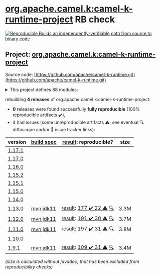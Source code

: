 [org.apache.camel.k:camel-k-runtime-project](https://central.sonatype.com/artifact/org.apache.camel.k/camel-k-runtime-project/1.13.0/versions) RB check
=======

[![Reproducible Builds](https://reproducible-builds.org/images/logos/rb.svg) an independently-verifiable path from source to binary code](https://reproducible-builds.org/)

## Project: [org.apache.camel.k:camel-k-runtime-project](https://central.sonatype.com/artifact/org.apache.camel.k/camel-k-runtime-project/1.13.0/versions)

Source code: [https://github.com/apache/camel-k-runtime.git](https://github.com/apache/camel-k-runtime.git)

<details><summary>This project defines 88 modules:</summary>

* [org.apache.camel.k:apache-camel-k-runtime](https://central.sonatype.com/artifact/org.apache.camel.k/apache-camel-k-runtime/1.13.0)
* [org.apache.camel.k:camel-cloudevents](https://central.sonatype.com/artifact/org.apache.camel.k/camel-cloudevents/1.13.0)
* [org.apache.camel.k:camel-k-annotations](https://central.sonatype.com/artifact/org.apache.camel.k/camel-k-annotations/1.13.0)
* [org.apache.camel.k:camel-k-apt](https://central.sonatype.com/artifact/org.apache.camel.k/camel-k-apt/1.13.0)
* [org.apache.camel.k:camel-k-catalog](https://central.sonatype.com/artifact/org.apache.camel.k/camel-k-catalog/1.13.0)
* [org.apache.camel.k:camel-k-catalog-model](https://central.sonatype.com/artifact/org.apache.camel.k/camel-k-catalog-model/1.13.0)
* [org.apache.camel.k:camel-k-cloudevents](https://central.sonatype.com/artifact/org.apache.camel.k/camel-k-cloudevents/1.13.0)
* [org.apache.camel.k:camel-k-cloudevents-deployment](https://central.sonatype.com/artifact/org.apache.camel.k/camel-k-cloudevents-deployment/1.13.0)
* [org.apache.camel.k:camel-k-cloudevents-parent](https://central.sonatype.com/artifact/org.apache.camel.k/camel-k-cloudevents-parent/1.13.0)
* [org.apache.camel.k:camel-k-components](https://central.sonatype.com/artifact/org.apache.camel.k/camel-k-components/1.13.0)
* [org.apache.camel.k:camel-k-core](https://central.sonatype.com/artifact/org.apache.camel.k/camel-k-core/1.13.0)
* [org.apache.camel.k:camel-k-core-api](https://central.sonatype.com/artifact/org.apache.camel.k/camel-k-core-api/1.13.0)
* [org.apache.camel.k:camel-k-core-deployment](https://central.sonatype.com/artifact/org.apache.camel.k/camel-k-core-deployment/1.13.0)
* [org.apache.camel.k:camel-k-core-parent](https://central.sonatype.com/artifact/org.apache.camel.k/camel-k-core-parent/1.13.0)
* [org.apache.camel.k:camel-k-core-support](https://central.sonatype.com/artifact/org.apache.camel.k/camel-k-core-support/1.13.0)
* [org.apache.camel.k:camel-k-cron](https://central.sonatype.com/artifact/org.apache.camel.k/camel-k-cron/1.13.0)
* [org.apache.camel.k:camel-k-cron-deployment](https://central.sonatype.com/artifact/org.apache.camel.k/camel-k-cron-deployment/1.13.0)
* [org.apache.camel.k:camel-k-cron-impl](https://central.sonatype.com/artifact/org.apache.camel.k/camel-k-cron-impl/1.13.0)
* [org.apache.camel.k:camel-k-cron-parent](https://central.sonatype.com/artifact/org.apache.camel.k/camel-k-cron-parent/1.13.0)
* [org.apache.camel.k:camel-k-itests](https://central.sonatype.com/artifact/org.apache.camel.k/camel-k-itests/1.13.0)
* [org.apache.camel.k:camel-k-itests-core](https://central.sonatype.com/artifact/org.apache.camel.k/camel-k-itests-core/1.13.0)
* [org.apache.camel.k:camel-k-itests-cron](https://central.sonatype.com/artifact/org.apache.camel.k/camel-k-itests-cron/1.13.0)
* [org.apache.camel.k:camel-k-itests-kamelet](https://central.sonatype.com/artifact/org.apache.camel.k/camel-k-itests-kamelet/1.13.0)
* [org.apache.camel.k:camel-k-itests-knative](https://central.sonatype.com/artifact/org.apache.camel.k/camel-k-itests-knative/1.13.0)
* [org.apache.camel.k:camel-k-itests-knative-consumer](https://central.sonatype.com/artifact/org.apache.camel.k/camel-k-itests-knative-consumer/1.13.0)
* [org.apache.camel.k:camel-k-itests-knative-env-from-properties](https://central.sonatype.com/artifact/org.apache.camel.k/camel-k-itests-knative-env-from-properties/1.13.0)
* [org.apache.camel.k:camel-k-itests-knative-env-from-registry](https://central.sonatype.com/artifact/org.apache.camel.k/camel-k-itests-knative-env-from-registry/1.13.0)
* [org.apache.camel.k:camel-k-itests-knative-producer](https://central.sonatype.com/artifact/org.apache.camel.k/camel-k-itests-knative-producer/1.13.0)
* [org.apache.camel.k:camel-k-itests-knative-sinkbinding](https://central.sonatype.com/artifact/org.apache.camel.k/camel-k-itests-knative-sinkbinding/1.13.0)
* [org.apache.camel.k:camel-k-itests-knative-source-groovy](https://central.sonatype.com/artifact/org.apache.camel.k/camel-k-itests-knative-source-groovy/1.13.0)
* [org.apache.camel.k:camel-k-itests-knative-source-java](https://central.sonatype.com/artifact/org.apache.camel.k/camel-k-itests-knative-source-java/1.13.0)
* [org.apache.camel.k:camel-k-itests-knative-source-js](https://central.sonatype.com/artifact/org.apache.camel.k/camel-k-itests-knative-source-js/1.13.0)
* [org.apache.camel.k:camel-k-itests-knative-source-xml](https://central.sonatype.com/artifact/org.apache.camel.k/camel-k-itests-knative-source-xml/1.13.0)
* [org.apache.camel.k:camel-k-itests-knative-source-yaml](https://central.sonatype.com/artifact/org.apache.camel.k/camel-k-itests-knative-source-yaml/1.13.0)
* [org.apache.camel.k:camel-k-itests-loader-groovy](https://central.sonatype.com/artifact/org.apache.camel.k/camel-k-itests-loader-groovy/1.13.0)
* [org.apache.camel.k:camel-k-itests-loader-inspector](https://central.sonatype.com/artifact/org.apache.camel.k/camel-k-itests-loader-inspector/1.13.0)
* [org.apache.camel.k:camel-k-itests-loader-java](https://central.sonatype.com/artifact/org.apache.camel.k/camel-k-itests-loader-java/1.13.0)
* [org.apache.camel.k:camel-k-itests-loader-js](https://central.sonatype.com/artifact/org.apache.camel.k/camel-k-itests-loader-js/1.13.0)
* [org.apache.camel.k:camel-k-itests-loader-jsh](https://central.sonatype.com/artifact/org.apache.camel.k/camel-k-itests-loader-jsh/1.13.0)
* [org.apache.camel.k:camel-k-itests-loader-kotlin](https://central.sonatype.com/artifact/org.apache.camel.k/camel-k-itests-loader-kotlin/1.13.0)
* [org.apache.camel.k:camel-k-itests-loader-polyglot](https://central.sonatype.com/artifact/org.apache.camel.k/camel-k-itests-loader-polyglot/1.13.0)
* [org.apache.camel.k:camel-k-itests-loader-xml](https://central.sonatype.com/artifact/org.apache.camel.k/camel-k-itests-loader-xml/1.13.0)
* [org.apache.camel.k:camel-k-itests-loader-yaml](https://central.sonatype.com/artifact/org.apache.camel.k/camel-k-itests-loader-yaml/1.13.0)
* [org.apache.camel.k:camel-k-itests-master](https://central.sonatype.com/artifact/org.apache.camel.k/camel-k-itests-master/1.13.0)
* [org.apache.camel.k:camel-k-itests-runtime](https://central.sonatype.com/artifact/org.apache.camel.k/camel-k-itests-runtime/1.13.0)
* [org.apache.camel.k:camel-k-itests-runtime-inspector](https://central.sonatype.com/artifact/org.apache.camel.k/camel-k-itests-runtime-inspector/1.13.0)
* [org.apache.camel.k:camel-k-itests-runtime-xml](https://central.sonatype.com/artifact/org.apache.camel.k/camel-k-itests-runtime-xml/1.13.0)
* [org.apache.camel.k:camel-k-itests-runtime-yaml](https://central.sonatype.com/artifact/org.apache.camel.k/camel-k-itests-runtime-yaml/1.13.0)
* [org.apache.camel.k:camel-k-itests-support](https://central.sonatype.com/artifact/org.apache.camel.k/camel-k-itests-support/1.13.0)
* [org.apache.camel.k:camel-k-itests-webhook](https://central.sonatype.com/artifact/org.apache.camel.k/camel-k-itests-webhook/1.13.0)
* [org.apache.camel.k:camel-k-kamelet-reify](https://central.sonatype.com/artifact/org.apache.camel.k/camel-k-kamelet-reify/1.13.0)
* [org.apache.camel.k:camel-k-kamelet-reify-deployment](https://central.sonatype.com/artifact/org.apache.camel.k/camel-k-kamelet-reify-deployment/1.13.0)
* [org.apache.camel.k:camel-k-kamelet-reify-parent](https://central.sonatype.com/artifact/org.apache.camel.k/camel-k-kamelet-reify-parent/1.13.0)
* [org.apache.camel.k:camel-k-knative](https://central.sonatype.com/artifact/org.apache.camel.k/camel-k-knative/1.13.0)
* [org.apache.camel.k:camel-k-knative-consumer](https://central.sonatype.com/artifact/org.apache.camel.k/camel-k-knative-consumer/1.13.0)
* [org.apache.camel.k:camel-k-knative-consumer-deployment](https://central.sonatype.com/artifact/org.apache.camel.k/camel-k-knative-consumer-deployment/1.13.0)
* [org.apache.camel.k:camel-k-knative-consumer-parent](https://central.sonatype.com/artifact/org.apache.camel.k/camel-k-knative-consumer-parent/1.13.0)
* [org.apache.camel.k:camel-k-knative-deployment](https://central.sonatype.com/artifact/org.apache.camel.k/camel-k-knative-deployment/1.13.0)
* [org.apache.camel.k:camel-k-knative-impl](https://central.sonatype.com/artifact/org.apache.camel.k/camel-k-knative-impl/1.13.0)
* [org.apache.camel.k:camel-k-knative-parent](https://central.sonatype.com/artifact/org.apache.camel.k/camel-k-knative-parent/1.13.0)
* [org.apache.camel.k:camel-k-knative-producer](https://central.sonatype.com/artifact/org.apache.camel.k/camel-k-knative-producer/1.13.0)
* [org.apache.camel.k:camel-k-knative-producer-deployment](https://central.sonatype.com/artifact/org.apache.camel.k/camel-k-knative-producer-deployment/1.13.0)
* [org.apache.camel.k:camel-k-knative-producer-parent](https://central.sonatype.com/artifact/org.apache.camel.k/camel-k-knative-producer-parent/1.13.0)
* [org.apache.camel.k:camel-k-loader-jsh](https://central.sonatype.com/artifact/org.apache.camel.k/camel-k-loader-jsh/1.13.0)
* [org.apache.camel.k:camel-k-loader-jsh-deployment](https://central.sonatype.com/artifact/org.apache.camel.k/camel-k-loader-jsh-deployment/1.13.0)
* [org.apache.camel.k:camel-k-loader-jsh-impl](https://central.sonatype.com/artifact/org.apache.camel.k/camel-k-loader-jsh-impl/1.13.0)
* [org.apache.camel.k:camel-k-loader-jsh-parent](https://central.sonatype.com/artifact/org.apache.camel.k/camel-k-loader-jsh-parent/1.13.0)
* [org.apache.camel.k:camel-k-master](https://central.sonatype.com/artifact/org.apache.camel.k/camel-k-master/1.13.0)
* [org.apache.camel.k:camel-k-master-deployment](https://central.sonatype.com/artifact/org.apache.camel.k/camel-k-master-deployment/1.13.0)
* [org.apache.camel.k:camel-k-master-impl](https://central.sonatype.com/artifact/org.apache.camel.k/camel-k-master-impl/1.13.0)
* [org.apache.camel.k:camel-k-master-parent](https://central.sonatype.com/artifact/org.apache.camel.k/camel-k-master-parent/1.13.0)
* [org.apache.camel.k:camel-k-maven-plugin](https://central.sonatype.com/artifact/org.apache.camel.k/camel-k-maven-plugin/1.13.0)
* [org.apache.camel.k:camel-k-runtime](https://central.sonatype.com/artifact/org.apache.camel.k/camel-k-runtime/1.13.0)
* [org.apache.camel.k:camel-k-runtime-bom](https://central.sonatype.com/artifact/org.apache.camel.k/camel-k-runtime-bom/1.13.0)
* [org.apache.camel.k:camel-k-runtime-deployment](https://central.sonatype.com/artifact/org.apache.camel.k/camel-k-runtime-deployment/1.13.0)
* [org.apache.camel.k:camel-k-runtime-parent](https://central.sonatype.com/artifact/org.apache.camel.k/camel-k-runtime-parent/1.13.0)
* [org.apache.camel.k:camel-k-runtime-project](https://central.sonatype.com/artifact/org.apache.camel.k/camel-k-runtime-project/1.13.0)
* [org.apache.camel.k:camel-k-support](https://central.sonatype.com/artifact/org.apache.camel.k/camel-k-support/1.13.0)
* [org.apache.camel.k:camel-k-test](https://central.sonatype.com/artifact/org.apache.camel.k/camel-k-test/1.13.0)
* [org.apache.camel.k:camel-k-webhook](https://central.sonatype.com/artifact/org.apache.camel.k/camel-k-webhook/1.13.0)
* [org.apache.camel.k:camel-k-webhook-deployment](https://central.sonatype.com/artifact/org.apache.camel.k/camel-k-webhook-deployment/1.13.0)
* [org.apache.camel.k:camel-k-webhook-impl](https://central.sonatype.com/artifact/org.apache.camel.k/camel-k-webhook-impl/1.13.0)
* [org.apache.camel.k:camel-k-webhook-parent](https://central.sonatype.com/artifact/org.apache.camel.k/camel-k-webhook-parent/1.13.0)
* [org.apache.camel.k:camel-knative](https://central.sonatype.com/artifact/org.apache.camel.k/camel-knative/1.13.0)
* [org.apache.camel.k:camel-knative-api](https://central.sonatype.com/artifact/org.apache.camel.k/camel-knative-api/1.13.0)
* [org.apache.camel.k:camel-knative-http](https://central.sonatype.com/artifact/org.apache.camel.k/camel-knative-http/1.13.0)
* [org.apache.camel.k:camel-knative-parent](https://central.sonatype.com/artifact/org.apache.camel.k/camel-knative-parent/1.13.0)
* [org.apache.camel.k:camel-knative-test](https://central.sonatype.com/artifact/org.apache.camel.k/camel-knative-test/1.13.0)
</details>

rebuilding **4 releases** of org.apache.camel.k:camel-k-runtime-project:
- **0** releases were found successfully **fully reproducible** (100% reproducible artifacts :heavy_check_mark:),
- 4 had issues (some unreproducible artifacts :warning:, see eventual :mag: diffoscope and/or :memo: issue tracker links):

| version | [build spec](/BUILDSPEC.md) | [result](https://reproducible-builds.org/docs/jvm/): reproducible? | size |
| -- | --------- | ------ | -- |
| [1.17.1](https://central.sonatype.com/artifact/org.apache.camel.k/camel-k-runtime-project/1.17.1/pom) | | | |
| [1.17.0](https://central.sonatype.com/artifact/org.apache.camel.k/camel-k-runtime-project/1.17.0/pom) | | | |
| [1.16.0](https://central.sonatype.com/artifact/org.apache.camel.k/camel-k-runtime-project/1.16.0/pom) | | | |
| [1.15.2](https://central.sonatype.com/artifact/org.apache.camel.k/camel-k-runtime-project/1.15.2/pom) | | | |
| [1.15.1](https://central.sonatype.com/artifact/org.apache.camel.k/camel-k-runtime-project/1.15.1/pom) | | | |
| [1.15.0](https://central.sonatype.com/artifact/org.apache.camel.k/camel-k-runtime-project/1.15.0/pom) | | | |
| [1.14.0](https://central.sonatype.com/artifact/org.apache.camel.k/camel-k-runtime-project/1.14.0/pom) | | | |
| [1.13.0](https://central.sonatype.com/artifact/org.apache.camel.k/camel-k-runtime-project/1.13.0/pom) | [mvn jdk11](camel-k-runtime-1.13.0.buildspec) | [result](camel-k-runtime-project-1.13.0.buildinfo): [177 :heavy_check_mark:  22 :warning:](camel-k-runtime-project-1.13.0.buildcompare) [:mag:](camel-k-runtime-project-1.13.0.diffoscope) | 3.3M |
| [1.12.0](https://central.sonatype.com/artifact/org.apache.camel.k/camel-k-runtime-project/1.12.0/pom) | [mvn jdk11](camel-k-runtime-1.12.0.buildspec) | [result](camel-k-runtime-project-1.12.0.buildinfo): [191 :heavy_check_mark:  30 :warning:](camel-k-runtime-project-1.12.0.buildcompare) [:mag:](camel-k-runtime-project-1.12.0.diffoscope) | 3.7M |
| [1.11.0](https://central.sonatype.com/artifact/org.apache.camel.k/camel-k-runtime-project/1.11.0/pom) | [mvn jdk11](camel-k-runtime-1.11.0.buildspec) | [result](camel-k-runtime-project-1.11.0.buildinfo): [197 :heavy_check_mark:  31 :warning:](camel-k-runtime-project-1.11.0.buildcompare) [:mag:](camel-k-runtime-project-1.11.0.diffoscope) | 3.8M |
| [1.10.0](https://central.sonatype.com/artifact/org.apache.camel.k/camel-k-runtime-project/1.10.0/pom) | | | |
| [1.9.1](https://central.sonatype.com/artifact/org.apache.camel.k/camel-k-runtime-project/1.9.1/pom) | [mvn jdk11](camel-k-runtime-1.9.1.buildspec) | [result](camel-k-runtime-project-1.9.1.buildinfo): [109 :heavy_check_mark:  31 :warning:](camel-k-runtime-project-1.9.1.buildcompare) [:mag:](camel-k-runtime-project-1.9.1.diffoscope) | 3.4M |

<i>(size is calculated without javadoc, that has been excluded from reproducibility checks)</i>
